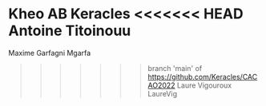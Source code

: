 Kheo AB Keracles
<<<<<<< HEAD
Antoine Titoinouu
=======
Maxime Garfagni Mgarfa
>>>>>>> branch 'main' of https://github.com/Keracles/CACAO2022
Laure Vigouroux LaureVig
